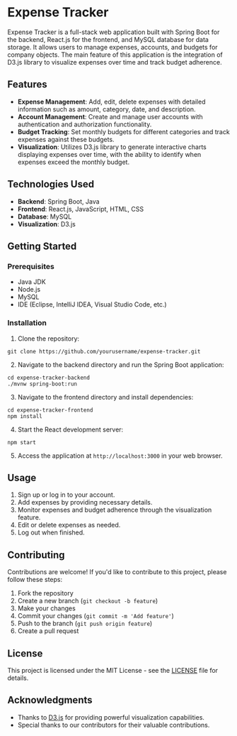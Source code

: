 # Expense Tracker

Expense Tracker is a full-stack web application built with Spring Boot for the backend, React.js for the frontend, and MySQL database for data storage. It allows users to manage expenses, accounts, and budgets for company objects. The main feature of this application is the integration of D3.js library to visualize expenses over time and track budget adherence.

## Features

- **Expense Management**: Add, edit, delete expenses with detailed information such as amount, category, date, and description.
- **Account Management**: Create and manage user accounts with authentication and authorization functionality.
- **Budget Tracking**: Set monthly budgets for different categories and track expenses against these budgets.
- **Visualization**: Utilizes D3.js library to generate interactive charts displaying expenses over time, with the ability to identify when expenses exceed the monthly budget.

## Technologies Used

- **Backend**: Spring Boot, Java
- **Frontend**: React.js, JavaScript, HTML, CSS
- **Database**: MySQL
- **Visualization**: D3.js

## Getting Started

### Prerequisites

- Java JDK
- Node.js
- MySQL
- IDE (Eclipse, IntelliJ IDEA, Visual Studio Code, etc.)

### Installation

1. Clone the repository:

```
git clone https://github.com/yourusername/expense-tracker.git
```

2. Navigate to the backend directory and run the Spring Boot application:

```
cd expense-tracker-backend
./mvnw spring-boot:run
```

3. Navigate to the frontend directory and install dependencies:

```
cd expense-tracker-frontend
npm install
```

4. Start the React development server:

```
npm start
```

5. Access the application at `http://localhost:3000` in your web browser.

## Usage

1. Sign up or log in to your account.
2. Add expenses by providing necessary details.
3. Monitor expenses and budget adherence through the visualization feature.
4. Edit or delete expenses as needed.
5. Log out when finished.

## Contributing

Contributions are welcome! If you'd like to contribute to this project, please follow these steps:

1. Fork the repository
2. Create a new branch (`git checkout -b feature`)
3. Make your changes
4. Commit your changes (`git commit -m 'Add feature'`)
5. Push to the branch (`git push origin feature`)
6. Create a pull request

## License

This project is licensed under the MIT License - see the [LICENSE](LICENSE) file for details.

## Acknowledgments

- Thanks to [D3.js](https://d3js.org/) for providing powerful visualization capabilities.
- Special thanks to our contributors for their valuable contributions.
